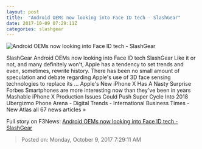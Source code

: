 ```yaml
---
layout: post
title:  "Android OEMs now looking into Face ID tech - SlashGear"
date: 2017-10-09 07:29:11Z
categories: slashgear
---
```


![Android OEMs now looking into Face ID tech - SlashGear](https://c.slashgear.com/wp-content/uploads/2017/10/face-id.jpg)

SlashGear Android OEMs now looking into Face ID tech SlashGear Like it or not, and many definitely won't, Apple has a tendency to set trends and even, sometimes, rewrite history. There has been no small amount of speculation and debate regarding Apple's use of 3D face sensing technologies to replace its ... Apple's New iPhone X Has A Nasty Surprise Forbes Smartphones are more interesting now than they've been in years Mashable iPhone X Production Issues Could Push Super Cycle Into 2018 Ubergizmo Phone Arena - Digital Trends - International Business Times - New Atlas all 67 news articles »


Full story on F3News: [Android OEMs now looking into Face ID tech - SlashGear](http://www.f3nws.com/n/zGNpxF)

> Posted on: Monday, October 9, 2017 7:29:11 AM
